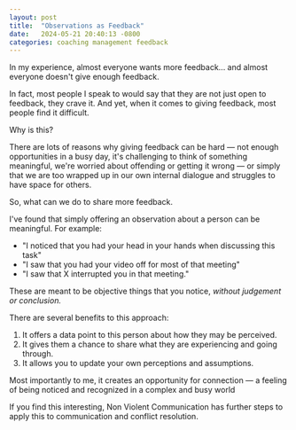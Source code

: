 ```yaml
---
layout: post
title:  "Observations as Feedback"
date:   2024-05-21 20:40:13 -0800
categories: coaching management feedback
---
```


In my experience, almost everyone wants more feedback... and almost everyone doesn't give enough feedback.

In fact, most people I speak to would say that they are not just open to feedback, they crave it. And yet, when it comes to giving feedback, most people find it difficult. 

Why is this?

There are lots of reasons why giving feedback can be hard — not enough opportunities in a busy day, it's challenging to think of something meaningful, we're worried about offending or getting it wrong — or simply that we are too wrapped up in our own internal dialogue and struggles to have space for others.

So, what can we do to share more feedback.

I've found that simply offering an observation about a person can be meaningful. For example:

- "I noticed that you had your head in your hands when discussing this task"
- "I saw that you had your video off for most of that meeting"
- "I saw that X interrupted you in that meeting."

These are meant to be objective things that you notice, _without judgement or conclusion._ 

There are several benefits to this approach:

1. It offers a data point to this person about how they may be perceived.
2. It gives them a chance to share what they are experiencing and going through.
3. It allows you to update your own perceptions and assumptions. 

Most importantly to me, it creates an opportunity for connection — a feeling of being noticed and recognized in a complex and busy world

If you find this interesting, Non Violent Communication has further steps to apply this to communication and conflict resolution.  